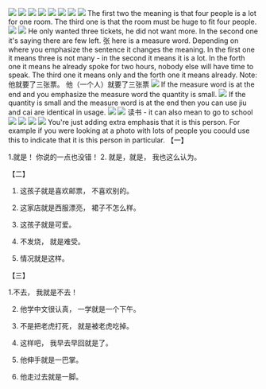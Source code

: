 ![](2021-01-27-08-08-55.png)
![](2021-01-27-08-12-04.png)
![](2021-01-27-08-55-00.png)
![](2021-01-27-08-54-50.png)
![](2021-01-27-08-55-20.png)
![](2021-01-27-08-56-02.png)
![](2021-01-27-08-57-31.png)
![](2021-01-27-09-02-08.png)
The first two the meaning is that four people is a lot for one room. The third one is that the room must be huge to fit four people.
![](2021-01-29-08-01-48.png)
![](2021-01-29-08-03-30.png)
He only wanted three tickets, he did not want more.
In the second one it's saying there are few left. 张 here is a measure word.
Depending on where you emphasize the sentence it changes the meaning. In the first one it means three is not many - in the second it means it is a lot.
In the forth one it means he already spoke for two hours, nobody else will have time to speak. The third one it means only and the forth one it means already.
Note:
他就要了三张票。
他（一个人）就要了三张票
![](2021-01-29-08-14-37.png)
If the measure word is at the end and you emphasize the measure word the quantity is small.
![](2021-01-29-08-29-22.png)
If the quantity is small and the measure word is at the end then you can use jiu and cai are identical in usage.
![](2021-01-29-08-42-20.png)
![](2021-01-29-08-44-19.png)
读书 - it can also mean to go to school
![](2021-01-29-08-54-29.png)
![](2021-01-29-08-54-59.png)
![](2021-01-29-08-56-45.png)
![](2021-01-29-08-58-26.png)
You're just adding extra emphasis that it is this person. For example if you were looking at a photo with lots of people you coould use this to indicate that it is this person in particular.
【一】

1.就是！ 你说的一点也没错！
2. 就是，就是， 我也这么认为。

【二】

1. 这孩子就是喜欢邮票， 不喜欢别的。

2. 这家店就是西服漂亮， 裙子不怎么样。

3. 这孩子就是可爱。

4. 不发烧， 就是难受。

5. 情况就是这样。


【三】


1.不去， 我就是不去！

2. 他学中文很认真， 一学就是一个下午。

3. 不是把老虎打死， 就是被老虎吃掉。

4. 这样吧， 我早去早回就是了。

5. 他伸手就是一巴掌。

6. 他走过去就是一脚。